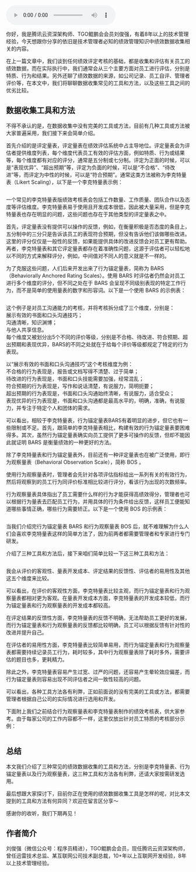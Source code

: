 <audio title="第121讲 _ 刘俊强：必知绩效管理知识之绩效数据收集（下）" src="https://static001.geekbang.org/resource/audio/d7/9d/d7632cb96dc42f6c0850cbc83929e69d.mp3" controls="controls"></audio> 
<p>你好，我是腾讯云资深架构师、TGO鲲鹏会会员刘俊强，有着8年以上的技术管理经验，今天想跟你分享的依旧是技术管理者必知的绩效管理知识中绩效数据收集相关的内容。</p><p>在上一篇文章中，我们谈到任何绩效评定考核的基础，都是收集和评估有关员工的绩效数据，而在实际执行中，我们通常会从三个主要方面对员工进行评估，分别是特质、行为和结果。另外还聊了绩效数据的来源，如公司记录、员工自评、管理者评价等，在本文中，我们将聊聊数据收集常见的工具和方法，以及这些工具之间的优劣比较。</p><h2>数据收集工具和方法</h2><p>不得不承认的是，在数据收集中没有完美的工具或方法，目前有几种工具或方法被大家普遍采用，我们接下来会简单介绍。</p><p>首先介绍的是评定量表，评定量表在绩效评估系统中占主导地位。评定量表会为评估者提供维度列表，每个维度代表员工有效的评估方面，例如特质、行为或结果等，每个维度都有对应的评分，通常是五分制或七分制。评定为正面的时候，可以是“表现优异”、“超出预期”等，评定为负面的时候，可以是“不合格”、“待改进”等，而评定为中性的时候，可以是“符合预期”。通常这类方法被称为李克特量表（Likert Scaling），以下是一个李克特量表示例：</p><!-- [[[read_end]]] --><p><img src="https://static001.geekbang.org/resource/image/ce/6a/cefe44a8d94862ea9f38a0cfcd0dfe6a.png" alt=""></p><p>一个常见的李克特量表版绩效考核表会包括工作数量、工作质量、团队合作以及态度等评估维度。李克特量表易于使用且开发成本很低，因此被大量采用，但是李克特量表也存在明显的问题，这些问题也存在于其他类型的评定量表之中。</p><p>首先，评定量表没有提供可以操作的反馈，例如，在衡量积极是否态度的条目上，五分制中的三分只是告诉该员工的表现符合预期，但没有告诉他们该做哪些改进。这里的评分仅仅是一般性的反馈，如果能提供具体的改进反馈会对员工更有帮助。再者，李克特量表和其它评定量表都存在着准确性问题，这源于评估者可以轻松地以不同的方式来解释评分，例如，中间值对不同人的意义就是不一样的。</p><p>为了克服这些问题，人们后来开发出来了行为锚定量表，简称为 BARS（Behaviorally Anchored Rating Scales）。使用 BARS 时评估者仍然会对员工进行多个维度的评分，但不同之处在于 BARS 会呈现不同级别表现的特定工作行为，而不是简单的使用量表的数字和形容词。以下是一个使用 BARS 的示例表：</p><p><img src="https://static001.geekbang.org/resource/image/4d/16/4dba1d9987d4ff543548b8b7e8b64c16.png" alt=""></p><p>这个例子是对员工沟通能力的考核，并将考核拆分成了三个维度，分别是：<br>
展示有效的书面和口头沟通技巧；<br>
沟通清晰，知识渊博；<br>
与他人共享信息。<br>
每个维度又被划分出5个不同的评价等级，分别是不合格、待改进、符合预期、超出预期和表现优异，BARS的不同之处就在于给每个评价等级都规定了特定的行为表现。</p><p>以“展示有效的书面和口头沟通技巧”这个考核维度为例：<br>
不合格的行为表现是，报告或文档写得不清楚、过于简单；<br>
待改进的行为表现是，书面和口头技能需要加强，经常混乱；<br>
符合预期的行为表现是，写作和说话清楚，有说服力，简明扼要；<br>
超出预期的行为表现是，书面和口头沟通始终清晰，有说服力，适合受众；<br>
表现优异的行为表现是，书面和口头沟通都是最高水平的，明确，准确，有说服力，并专注于特定个人和团体的需求。</p><p>可以看出，相较于李克特量表，行为锚定量表BARS有着明显的进步，但它也有一些限制或不足。首先，跟简单的李克特量表相比，构建有效的行为锚定量表要困难得多。其次，虽然行为锚定量表确实向员工提供了更多可操作的反馈，但却不能因此就证明 BARS 是衡量绩效的一种更好的方法。</p><p>除了李克特量表和行为锚定量表外，目前还有一种评定量表也在被广泛使用，即行为观察量表（Behavioral Observation Scale），简称 BOS 。</p><p>使用行为观察量表时，管理者会先针对各项评估指标给出一系列有关的有效行为，然后将观察到的员工行为同评价标准相比较进行评分，看该行为出现的次数频率。</p><p>行为观察量表具体指出了员工需要什么样的行为才能获得高绩效得分，管理者也可以根据行为量表去匹配员工行为，并用具体的行为条件给出反馈，这样员工便能知道哪些事情正确，哪些行为需要矫正。以下是一个使用 BOS 的示例表：</p><p><img src="https://static001.geekbang.org/resource/image/8e/73/8e24294e3fa3d377cf10d71daada1c73.png" alt=""></p><p>当我们介绍完行为锚定量表 BARS 和行为观察量表 BOS 后，就不难理解为什么人们会喜欢李克特量表这样的简单方法了，因为前两者都需要管理者和专家进行专门研发。</p><p>介绍了三种工具和方法后，接下来咱们简单比较一下这三种工具和方法：</p><p><img src="https://static001.geekbang.org/resource/image/34/d8/34adb7571b7b286f7bc0939b387c6ed8.png" alt=""></p><p>我会从评价的客观性、量表开发成本、评定结果的反馈性、评估者的易用性及其他这五个维度来比较。</p><p>可以看出，在评价的客观性方面，李克特量表比较主观，而行为锚定量表和行为观察量表都相对更为客观。在量表开发成本方面，李克特量表的开发成本较低，而行为锚定量表和行为观察量表的开发成本都较高。</p><p>在评定结果的反馈性方面，李克特量表的反馈不明确，无法帮助员工更好的发展，而行为锚定量表和行为观察量表的反馈都比较明确，员工可以根据反馈有针对性的改进并提升自己。</p><p>在评估者的易用性方面，李克特量表比较简单易用，而行为锚定量表和行为观察量表都需要持续记录员工行为，耗时较多，其中行为观察量表除了耗时多外，需要评估的题目也多，更耗精力。</p><p>除此之外，李克特量表容易产生过宽、过严的问题，还容易产生晕轮效应偏差，而行为锚定量表则容易出现不同评估者之间一致性较高的问题。</p><p>可以看出，各种工具方法各有利弊，正如前面说的没有完美的工具或方法，都需要管理者根据自己公司的实际情况进行选用和开发。</p><p>下面附上我们之前结合行为观察量表和李克特量表制作的绩效考核表，供大家参考。由于每家公司的工作内容都不一样，这里仅放出针对员工特质的考核部分示例：</p><p><img src="https://static001.geekbang.org/resource/image/c6/47/c6424220e0201e9b1b53dcd85fe83747.png" alt=""></p><h2>总结</h2><p>本文我们介绍了三种常见的绩效数据收集的工具和方法，分别是李克特量表、行为锚定量表以及行为观察量表，这三种工具和方法各有利弊，还请大家按需研发选用。</p><p>最后想跟大家探讨下，目前你正在使用的绩效数据收集工具是怎样的呢，对比本文提到的工具和方法有何异同？欢迎在留言区分享～</p><p>感谢你的收听，我们下期再见！</p><h2>作者简介</h2><p>刘俊强（微信公众号：程序员精进），TGO鲲鹏会会员，现任腾讯云资深架构师，曾任迅雷技术总监、某互联网公司技术副总裁，10+年以上互联网开发经验，8年以上技术管理经验。</p><p></p>